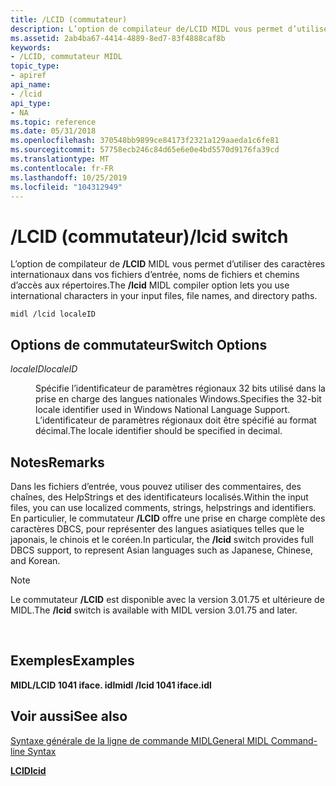 ```yaml
---
title: /LCID (commutateur)
description: L’option de compilateur de/LCID MIDL vous permet d’utiliser des caractères internationaux dans vos fichiers d’entrée, noms de fichiers et chemins d’accès aux répertoires.
ms.assetid: 2ab4ba67-4414-4889-8ed7-83f4888caf8b
keywords:
- /LCID, commutateur MIDL
topic_type:
- apiref
api_name:
- /lcid
api_type:
- NA
ms.topic: reference
ms.date: 05/31/2018
ms.openlocfilehash: 370548bb9899ce84173f2321a129aaeda1c6fe81
ms.sourcegitcommit: 57758ecb246c84d65e6e0e4bd5570d9176fa39cd
ms.translationtype: MT
ms.contentlocale: fr-FR
ms.lasthandoff: 10/25/2019
ms.locfileid: "104312949"
---
```

# <a name="lcid-switch"></a><span data-ttu-id="eac13-104">/LCID (commutateur)</span><span class="sxs-lookup"><span data-stu-id="eac13-104">/lcid switch</span></span>

<span data-ttu-id="eac13-105">L’option de compilateur de **/LCID** MIDL vous permet d’utiliser des caractères internationaux dans vos fichiers d’entrée, noms de fichiers et chemins d’accès aux répertoires.</span><span class="sxs-lookup"><span data-stu-id="eac13-105">The **/lcid** MIDL compiler option lets you use international characters in your input files, file names, and directory paths.</span></span>

``` syntax
midl /lcid localeID
```

## <a name="switch-options"></a><span data-ttu-id="eac13-106">Options de commutateur</span><span class="sxs-lookup"><span data-stu-id="eac13-106">Switch Options</span></span>

<dl> <dt>

<span data-ttu-id="eac13-107">*localeID*</span><span class="sxs-lookup"><span data-stu-id="eac13-107">*localeID*</span></span> 
</dt> <dd>

<span data-ttu-id="eac13-108">Spécifie l’identificateur de paramètres régionaux 32 bits utilisé dans la prise en charge des langues nationales Windows.</span><span class="sxs-lookup"><span data-stu-id="eac13-108">Specifies the 32-bit locale identifier used in Windows National Language Support.</span></span> <span data-ttu-id="eac13-109">L’identificateur de paramètres régionaux doit être spécifié au format décimal.</span><span class="sxs-lookup"><span data-stu-id="eac13-109">The locale identifier should be specified in decimal.</span></span>

</dd> </dl>

## <a name="remarks"></a><span data-ttu-id="eac13-110">Notes</span><span class="sxs-lookup"><span data-stu-id="eac13-110">Remarks</span></span>

<span data-ttu-id="eac13-111">Dans les fichiers d’entrée, vous pouvez utiliser des commentaires, des chaînes, des HelpStrings et des identificateurs localisés.</span><span class="sxs-lookup"><span data-stu-id="eac13-111">Within the input files, you can use localized comments, strings, helpstrings and identifiers.</span></span> <span data-ttu-id="eac13-112">En particulier, le commutateur **/LCID** offre une prise en charge complète des caractères DBCS, pour représenter des langues asiatiques telles que le japonais, le chinois et le coréen.</span><span class="sxs-lookup"><span data-stu-id="eac13-112">In particular, the **/lcid** switch provides full DBCS support, to represent Asian languages such as Japanese, Chinese, and Korean.</span></span>

> [!Note]  
> <span data-ttu-id="eac13-113">Le commutateur **/LCID** est disponible avec la version 3.01.75 et ultérieure de MIDL.</span><span class="sxs-lookup"><span data-stu-id="eac13-113">The **/lcid** switch is available with MIDL version 3.01.75 and later.</span></span>

 

## <a name="examples"></a><span data-ttu-id="eac13-114">Exemples</span><span class="sxs-lookup"><span data-stu-id="eac13-114">Examples</span></span>

<span data-ttu-id="eac13-115">**MIDL/LCID 1041 iface. idl**</span><span class="sxs-lookup"><span data-stu-id="eac13-115">**midl /lcid 1041 iface.idl**</span></span>

## <a name="see-also"></a><span data-ttu-id="eac13-116">Voir aussi</span><span class="sxs-lookup"><span data-stu-id="eac13-116">See also</span></span>

<dl> <dt>

[<span data-ttu-id="eac13-117">Syntaxe générale de la ligne de commande MIDL</span><span class="sxs-lookup"><span data-stu-id="eac13-117">General MIDL Command-line Syntax</span></span>](general-midl-command-line-syntax.md)
</dt> <dt>

[<span data-ttu-id="eac13-118">**LCID**</span><span class="sxs-lookup"><span data-stu-id="eac13-118">**lcid**</span></span>](lcid.md)
</dt> </dl>

 

 




